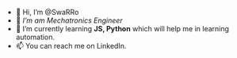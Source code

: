 - 👋 Hi, I’m @SwaRRo
- 👀 *I’m am Mechatronics Engineer*
- 🌱 I’m currently learning **JS, Python** which will help me in learning automation.
- 📫 You can reach me on LinkedIn.

<!---
SwaRRo/SwaRRo is a ✨ special ✨ repository because its `README.md` (this file) appears on your GitHub profile.
You can click the Preview link to take a look at your changes.
--->
